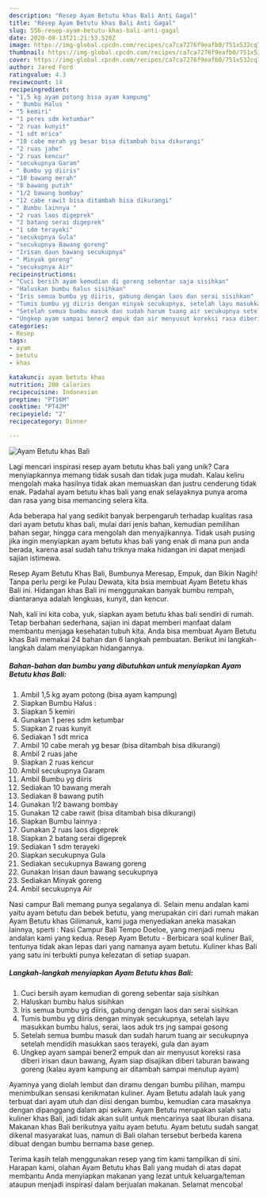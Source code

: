 ```yaml
---
description: "Resep Ayam Betutu khas Bali Anti Gagal"
title: "Resep Ayam Betutu khas Bali Anti Gagal"
slug: 556-resep-ayam-betutu-khas-bali-anti-gagal
date: 2020-08-13T21:21:53.520Z
image: https://img-global.cpcdn.com/recipes/ca7ca7276f9eafb0/751x532cq70/ayam-betutu-khas-bali-foto-resep-utama.jpg
thumbnail: https://img-global.cpcdn.com/recipes/ca7ca7276f9eafb0/751x532cq70/ayam-betutu-khas-bali-foto-resep-utama.jpg
cover: https://img-global.cpcdn.com/recipes/ca7ca7276f9eafb0/751x532cq70/ayam-betutu-khas-bali-foto-resep-utama.jpg
author: Jared Ford
ratingvalue: 4.3
reviewcount: 14
recipeingredient:
- "1,5 kg ayam potong bisa ayam kampung"
- " Bumbu Halus "
- "5 kemiri"
- "1 peres sdm ketumbar"
- "2 ruas kunyit"
- "1 sdt mrica"
- "10 cabe merah yg besar bisa ditambah bisa dikurangi"
- "2 ruas jahe"
- "2 ruas kencur"
- "secukupnya Garam"
- " Bumbu yg diiris"
- "10 bawang merah"
- "8 bawang putih"
- "1/2 bawang bombay"
- "12 cabe rawit bisa ditambah bisa dikurangi"
- " Bumbu lainnya "
- "2 ruas laos digeprek"
- "2 batang serai digeprek"
- "1 sdm terayeki"
- "secukupnya Gula"
- "secukupnya Bawang goreng"
- "Irisan daun bawang secukupnya"
- " Minyak goreng"
- "secukupnya Air"
recipeinstructions:
- "Cuci bersih ayam kemudian di goreng sebentar saja sisihkan"
- "Haluskan bumbu halus sisihkan"
- "Iris semua bumbu yg diiris, gabung dengan laos dan serai sisihkan"
- "Tumis bumbu yg diiris dengan minyak secukupnya, setelah layu masukkan bumbu halus, serai, laos aduk trs jng sampai gosong"
- "Setelah semua bumbu masuk dan sudah harum tuang air secukupnya setelah mendidih masukkan saos terayeki, gula dan ayam"
- "Ungkep ayam sampai bener2 empuk dan air menyusut koreksi rasa diberi irisan daun bawang, Ayam siap disajikan diberi taburan bawang goreng (kalau ayam kampung air ditambah sampai menutup ayam)"
categories:
- Resep
tags:
- ayam
- betutu
- khas

katakunci: ayam betutu khas 
nutrition: 208 calories
recipecuisine: Indonesian
preptime: "PT16M"
cooktime: "PT42M"
recipeyield: "2"
recipecategory: Dinner

---
```



![Ayam Betutu khas Bali](https://img-global.cpcdn.com/recipes/ca7ca7276f9eafb0/751x532cq70/ayam-betutu-khas-bali-foto-resep-utama.jpg)

Lagi mencari inspirasi resep ayam betutu khas bali yang unik? Cara menyiapkannya memang tidak susah dan tidak juga mudah. Kalau keliru mengolah maka hasilnya tidak akan memuaskan dan justru cenderung tidak enak. Padahal ayam betutu khas bali yang enak selayaknya punya aroma dan rasa yang bisa memancing selera kita.

Ada beberapa hal yang sedikit banyak berpengaruh terhadap kualitas rasa dari ayam betutu khas bali, mulai dari jenis bahan, kemudian pemilihan bahan segar, hingga cara mengolah dan menyajikannya. Tidak usah pusing jika ingin menyiapkan ayam betutu khas bali yang enak di mana pun anda berada, karena asal sudah tahu triknya maka hidangan ini dapat menjadi sajian istimewa.

Resep Ayam Betutu Khas Bali, Bumbunya Meresap, Empuk, dan Bikin Nagih! Tanpa perlu pergi ke Pulau Dewata, kita bsia membuat Ayam Betetu khas Bali ini. Hidangan khas Bali ini menggunakan banyak bumbu rempah, diantaranya adalah lengkuas, kunyit, dan kencur.


Nah, kali ini kita coba, yuk, siapkan ayam betutu khas bali sendiri di rumah. Tetap berbahan sederhana, sajian ini dapat memberi manfaat dalam membantu menjaga kesehatan tubuh kita. Anda bisa membuat Ayam Betutu khas Bali memakai 24 bahan dan 6 langkah pembuatan. Berikut ini langkah-langkah dalam menyiapkan hidangannya.

<!--inarticleads1-->

##### Bahan-bahan dan bumbu yang dibutuhkan untuk menyiapkan Ayam Betutu khas Bali:

1. Ambil 1,5 kg ayam potong (bisa ayam kampung)
1. Siapkan  Bumbu Halus :
1. Siapkan 5 kemiri
1. Gunakan 1 peres sdm ketumbar
1. Siapkan 2 ruas kunyit
1. Sediakan 1 sdt mrica
1. Ambil 10 cabe merah yg besar (bisa ditambah bisa dikurangi)
1. Ambil 2 ruas jahe
1. Siapkan 2 ruas kencur
1. Ambil secukupnya Garam
1. Ambil  Bumbu yg diiris
1. Sediakan 10 bawang merah
1. Sediakan 8 bawang putih
1. Gunakan 1/2 bawang bombay
1. Gunakan 12 cabe rawit (bisa ditambah bisa dikurangi)
1. Siapkan  Bumbu lainnya :
1. Gunakan 2 ruas laos digeprek
1. Siapkan 2 batang serai digeprek
1. Sediakan 1 sdm terayeki
1. Siapkan secukupnya Gula
1. Sediakan secukupnya Bawang goreng
1. Gunakan Irisan daun bawang secukupnya
1. Sediakan  Minyak goreng
1. Ambil secukupnya Air


Nasi campur Bali memang punya segalanya di. Selain menu andalan kami yaitu ayam betutu dan bebek betutu, yang merupakan ciri dari rumah makan Ayam Betutu khas Gilimanuk, kami juga menyediakan aneka masakan lainnya, sperti : Nasi Campur Bali Tempo Doeloe, yang menjadi menu andalan kami yang kedua. Resep Ayam Betutu - Berbicara soal kuliner Bali, tentunya tidak akan lepas dari yang namanya ayam betutu. Kuliner khas Bali yang satu ini terbukti punya kelezatan di setiap suapan. 

<!--inarticleads2-->

##### Langkah-langkah menyiapkan Ayam Betutu khas Bali:

1. Cuci bersih ayam kemudian di goreng sebentar saja sisihkan
1. Haluskan bumbu halus sisihkan
1. Iris semua bumbu yg diiris, gabung dengan laos dan serai sisihkan
1. Tumis bumbu yg diiris dengan minyak secukupnya, setelah layu masukkan bumbu halus, serai, laos aduk trs jng sampai gosong
1. Setelah semua bumbu masuk dan sudah harum tuang air secukupnya setelah mendidih masukkan saos terayeki, gula dan ayam
1. Ungkep ayam sampai bener2 empuk dan air menyusut koreksi rasa diberi irisan daun bawang, Ayam siap disajikan diberi taburan bawang goreng (kalau ayam kampung air ditambah sampai menutup ayam)


Ayamnya yang diolah lembut dan diramu dengan bumbu pilihan, mampu menimbulkan sensasi kenikmatan kuliner. Ayam Betutu adalah lauk yang terbuat dari ayam utuh dan diisi dengan bumbu, kemudian cara masaknya dengan dipanggang dalam api sekam. Ayam Betutu merupakan salah satu kuliner khas Bali, jadi tidak akan sulit untuk mencarinya saat liburan disana. Makanan khas Bali berikutnya yaitu ayam betutu. Ayam betutu sudah sangat dikenal masyarakat luas, namun di Bali olahan tersebut berbeda karena dibuat dengan bumbu bernama base genep. 

Terima kasih telah menggunakan resep yang tim kami tampilkan di sini. Harapan kami, olahan Ayam Betutu khas Bali yang mudah di atas dapat membantu Anda menyiapkan makanan yang lezat untuk keluarga/teman ataupun menjadi inspirasi dalam berjualan makanan. Selamat mencoba!
